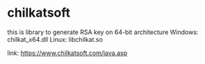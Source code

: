 # chilkatsoft

this is library to generate RSA key on 64-bit architecture
Windows: chilkat_x64.dll
Linux: libchilkat.so

link: https://www.chilkatsoft.com/java.asp
